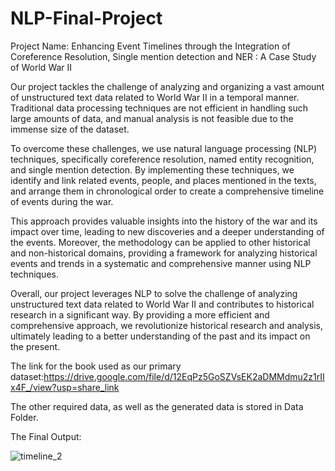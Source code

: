 # NLP-Final-Project
Project Name: Enhancing Event Timelines through the Integration of Coreference Resolution, Single mention detection and NER : A Case Study of World War II

Our project tackles the challenge of analyzing and organizing a vast amount of unstructured text data related to World War II in a temporal manner. Traditional data processing techniques are not efficient in handling such large amounts of data, and manual analysis is not feasible due to the immense size of the dataset. 

To overcome these challenges, we use natural language processing (NLP) techniques, specifically coreference resolution, named entity recognition, and single mention detection. By implementing these techniques, we identify and link related events, people, and places mentioned in the texts, and arrange them in chronological order to create a comprehensive timeline of events during the war. 

This approach provides valuable insights into the history of the war and its impact over time, leading to new discoveries and a deeper understanding of the events. Moreover, the methodology can be applied to other historical and non-historical domains, providing a framework for analyzing historical events and trends in a systematic and comprehensive manner using NLP techniques. 

Overall, our project leverages NLP to solve the challenge of analyzing unstructured text data related to World War II and contributes to historical research in a significant way. By providing a more efficient and comprehensive approach, we revolutionize historical research and analysis, ultimately leading to a better understanding of the past and its impact on the present.

The link for the book used as our primary dataset:https://drive.google.com/file/d/12EqPz5GoSZVsEK2aDMMdmu2z1rIIx4F_/view?usp=share_link


The other required data, as well as the generated data is stored in Data Folder.

The Final Output:

![timeline_2](https://user-images.githubusercontent.com/131909837/234693188-a8d331dd-ac3d-4485-890e-c72bfcd2f17d.png)


